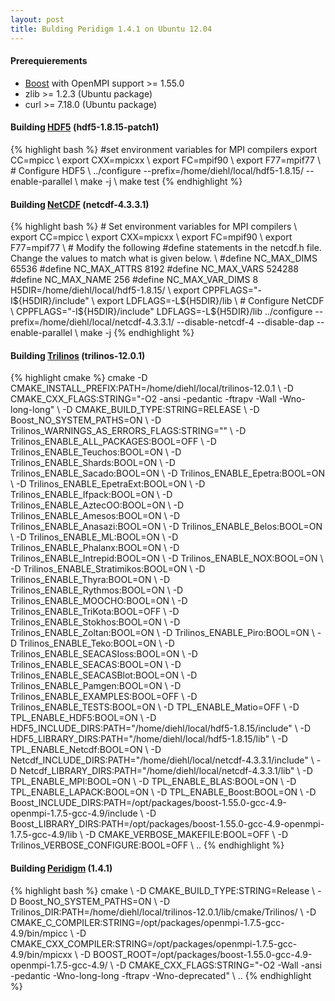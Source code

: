 ```yaml
---
layout: post
title: Bulding Peridigm 1.4.1 on Ubuntu 12.04
---
```


<h4>Prerequierements</h4>
<ul>
<li> <a href="http://www.boost.org/">Boost</a> with OpenMPI support >= 1.55.0 </li>
<li> zlib >= 1.2.3 (Ubuntu package)</li>
<li> curl >= 7.18.0 (Ubuntu package)</li> 
</ul>

<h4>Building <a href="https://www.hdfgroup.org/downloads/index.html">HDF5</a> (hdf5-1.8.15-patch1)</h4>
{% highlight bash %}
#set environment variables for MPI compilers
export CC=mpicc \
export CXX=mpicxx \
export FC=mpif90 \
export F77=mpif77 \
# Configure HDF5 \
../configure --prefix=/home/diehl/local/hdf5-1.8.15/ --enable-parallel \
make -j \
make test
{% endhighlight %}

<h4>Building <a href="https://www.unidata.ucar.edu/downloads/netcdf/index.jsp">NetCDF</a> (netcdf-4.3.3.1) </h4>
{% highlight bash %}
# Set environment variables for MPI compilers \
export CC=mpicc \
export CXX=mpicxx \
export FC=mpif90 \
export F77=mpif77 \
# Modify the following #define statements in the netcdf.h file.  Change the values to match what is given below. \
#define NC_MAX_DIMS 65536                                                                                                     
#define NC_MAX_ATTRS 8192                                                                                      
#define NC_MAX_VARS 524288                                                                                                    
#define NC_MAX_NAME 256                                                                                                       
#define NC_MAX_VAR_DIMS 8   
H5DIR=/home/diehl/local/hdf5-1.8.15/ \
export CPPFLAGS="-I${H5DIR}/include" \
export LDFLAGS=-L${H5DIR}/lib \
# Configure NetCDF \
CPPFLAGS="-I${H5DIR}/include" LDFLAGS=-L${H5DIR}/lib  ../configure --prefix=/home/diehl/local/netcdf-4.3.3.1/  --disable-netcdf-4 --disable-dap --enable-parallel \
make -j 
{% endhighlight %}

<h4>Building <a href="https://trilinos.org/download/">Trilinos</a> (trilinos-12.0.1)</h4>
{% highlight cmake %}
cmake -D CMAKE_INSTALL_PREFIX:PATH=/home/diehl/local/trilinos-12.0.1 \
-D CMAKE_CXX_FLAGS:STRING="-O2 -ansi -pedantic -ftrapv -Wall -Wno-long-long" \
-D CMAKE_BUILD_TYPE:STRING=RELEASE \
-D Boost_NO_SYSTEM_PATHS=ON \
-D Trilinos_WARNINGS_AS_ERRORS_FLAGS:STRING="" \
-D Trilinos_ENABLE_ALL_PACKAGES:BOOL=OFF \
-D Trilinos_ENABLE_Teuchos:BOOL=ON \
-D Trilinos_ENABLE_Shards:BOOL=ON \
-D Trilinos_ENABLE_Sacado:BOOL=ON \
-D Trilinos_ENABLE_Epetra:BOOL=ON \
-D Trilinos_ENABLE_EpetraExt:BOOL=ON \
-D Trilinos_ENABLE_Ifpack:BOOL=ON \
-D Trilinos_ENABLE_AztecOO:BOOL=ON \
-D Trilinos_ENABLE_Amesos:BOOL=ON \
-D Trilinos_ENABLE_Anasazi:BOOL=ON \
-D Trilinos_ENABLE_Belos:BOOL=ON \
-D Trilinos_ENABLE_ML:BOOL=ON \
-D Trilinos_ENABLE_Phalanx:BOOL=ON \
-D Trilinos_ENABLE_Intrepid:BOOL=ON \
-D Trilinos_ENABLE_NOX:BOOL=ON \
-D Trilinos_ENABLE_Stratimikos:BOOL=ON \
-D Trilinos_ENABLE_Thyra:BOOL=ON \
-D Trilinos_ENABLE_Rythmos:BOOL=ON \
-D Trilinos_ENABLE_MOOCHO:BOOL=ON \
-D Trilinos_ENABLE_TriKota:BOOL=OFF \
-D Trilinos_ENABLE_Stokhos:BOOL=ON \
-D Trilinos_ENABLE_Zoltan:BOOL=ON \
-D Trilinos_ENABLE_Piro:BOOL=ON \
-D Trilinos_ENABLE_Teko:BOOL=ON \
-D Trilinos_ENABLE_SEACASIoss:BOOL=ON \
-D Trilinos_ENABLE_SEACAS:BOOL=ON \
-D Trilinos_ENABLE_SEACASBlot:BOOL=ON \
-D Trilinos_ENABLE_Pamgen:BOOL=ON \
-D Trilinos_ENABLE_EXAMPLES:BOOL=OFF \
-D Trilinos_ENABLE_TESTS:BOOL=ON \
-D TPL_ENABLE_Matio=OFF \
-D TPL_ENABLE_HDF5:BOOL=ON \
-D HDF5_INCLUDE_DIRS:PATH="/home/diehl/local/hdf5-1.8.15/include" \
-D HDF5_LIBRARY_DIRS:PATH="/home/diehl/local/hdf5-1.8.15/lib" \
-D TPL_ENABLE_Netcdf:BOOL=ON \
-D Netcdf_INCLUDE_DIRS:PATH="/home/diehl/local/netcdf-4.3.3.1/include" \
-D Netcdf_LIBRARY_DIRS:PATH="/home/diehl/local/netcdf-4.3.3.1/lib" \
-D TPL_ENABLE_MPI:BOOL=ON \
-D TPL_ENABLE_BLAS:BOOL=ON \
-D TPL_ENABLE_LAPACK:BOOL=ON \
-D TPL_ENABLE_Boost:BOOL=ON \
-D Boost_INCLUDE_DIRS:PATH=/opt/packages/boost-1.55.0-gcc-4.9-openmpi-1.7.5-gcc-4.9/include \
-D Boost_LIBRARY_DIRS:PATH=/opt/packages/boost-1.55.0-gcc-4.9-openmpi-1.7.5-gcc-4.9/lib \
-D CMAKE_VERBOSE_MAKEFILE:BOOL=OFF \
-D Trilinos_VERBOSE_CONFIGURE:BOOL=OFF \
..
{% endhighlight %}

<h4>Building <a href="https://peridigm.sandia.gov/">Peridigm</a> (1.4.1) </h4>
{% highlight bash %}
cmake \
-D CMAKE_BUILD_TYPE:STRING=Release \
-D Boost_NO_SYSTEM_PATHS=ON \
-D Trilinos_DIR:PATH=/home/diehl/local/trilinos-12.0.1/lib/cmake/Trilinos/ \
-D CMAKE_C_COMPILER:STRING=/opt/packages/openmpi-1.7.5-gcc-4.9/bin/mpicc \
-D CMAKE_CXX_COMPILER:STRING=/opt/packages/openmpi-1.7.5-gcc-4.9/bin/mpicxx \
-D BOOST_ROOT=/opt/packages/boost-1.55.0-gcc-4.9-openmpi-1.7.5-gcc-4.9/ \
-D CMAKE_CXX_FLAGS:STRING="-O2 -Wall -ansi -pedantic -Wno-long-long -ftrapv -Wno-deprecated" \
..
{% endhighlight %}

